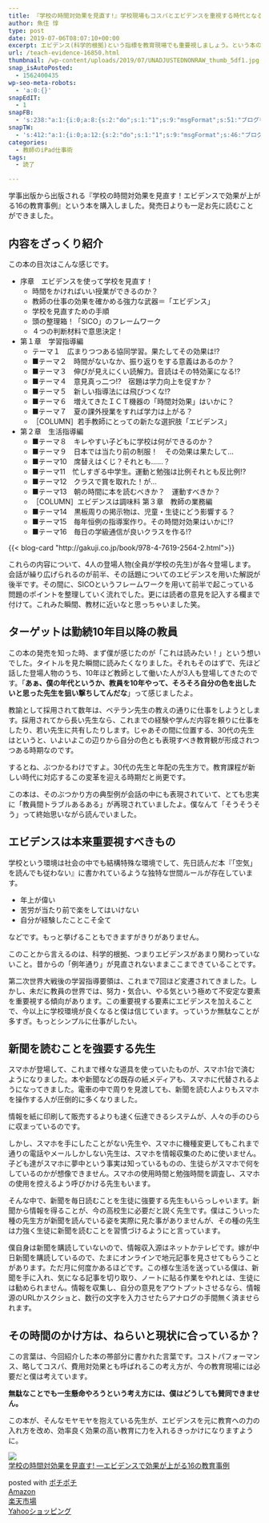 ```yaml
---
title: 『学校の時間対効果を見直す!』学校現場もコスパとエビデンスを重視する時代となるか
author: 魚住 惇
type: post
date: 2019-07-06T08:07:10+00:00
excerpt: エビデンス(科学的根拠)という指標を教育現場でも重要視しましょう。という本の紹介です。
url: /teach-evidence-16850.html
thumbnail: /wp-content/uploads/2019/07/UNADJUSTEDNONRAW_thumb_5df1.jpg
snap_isAutoPosted:
  - 1562400435
wp-seo-meta-robots:
  - 'a:0:{}'
snapEdIT:
  - 1
snapFB:
  - 's:238:"a:1:{i:0;a:8:{s:2:"do";s:1:"1";s:9:"msgFormat";s:51:"ブログを更新しました！%TITLE% %SITENAME%";s:8:"postType";s:1:"A";s:9:"isAutoImg";s:1:"A";s:8:"imgToUse";s:0:"";s:9:"isAutoURL";s:1:"A";s:8:"urlToUse";s:0:"";s:4:"doFB";i:0;}}";'
snapTW:
  - 's:412:"a:1:{i:0;a:12:{s:2:"do";s:1:"1";s:9:"msgFormat";s:46:"ブログを更新しました: %TITLE%  %URL%";s:8:"attchImg";s:1:"1";s:9:"isAutoImg";s:1:"A";s:8:"imgToUse";s:0:"";s:9:"isAutoURL";s:1:"A";s:8:"urlToUse";s:0:"";s:4:"doTW";i:0;s:8:"isPosted";s:1:"1";s:4:"pgID";s:19:"1147416887355043840";s:7:"postURL";s:56:"https://twitter.com/jun3010me/status/1147416887355043840";s:5:"pDate";s:19:"2019-07-06 08:07:58";}}";'
categories:
  - 教師のiPad仕事術
tags:
  - 読了

---
```

学事出版から出版される『学校の時間対効果を見直す！エビデンスで効果が上がる16の教育事例』という本を購入しました。発売日よりも一足お先に読むことができました。

## 内容をざっくり紹介

この本の目次はこんな感じです。

  * 序章　エビデンスを使って学校を見直す！
      * 時間をかければいい授業ができるのか？
      * 教師の仕事の効果を確かめる強力な武器＝「エビデンス」
      * 学校を見直すための手順
      * 頭の整理箱！「SICO」のフレームワーク
      * ４つの判断材料で意思決定！
  * 第１章　学習指導編
      * テーマ１　広まりつつある協同学習。果たしてその効果は!?
      * ■テーマ２　時間がないなか、振り返りをする意義はあるのか？
      * ■テーマ３　伸びが見えにくい読解力。音読はその特効薬になる!?
      * ■テーマ４　意見真っ二つ!?　宿題は学力向上を促すか？
      * ■テーマ５　新しい指導法には飛びつくな!?
      * ■テーマ６　増えてきたＩＣＴ機器の「時間対効果」はいかに？
      * ■テーマ７　夏の課外授業をすれば学力は上がる？
      * ［COLUMN］若手教師にとっての新たな選択肢「エビデンス」
  * 第２章　生活指導編
      * ■テーマ８　キレやすい子どもに学校は何ができるのか？
      * ■テーマ９　日本では当たり前の制服！　その効果は果たして…
      * ■テーマ10　席替えはくじ？それとも……？
      * ■テーマ11　忙しすぎる中学生。運動と勉強は比例それとも反比例!?
      * ■テーマ12　クラスで賞を取れた！が…
      * ■テーマ13　朝の時間に本を読むべきか？　運動すべきか？
      * ［COLUMN］エビデンスは調味料 第３章　教師の業務編
      * ■テーマ14　黒板周りの掲示物は、児童・生徒にどう影響する？
      * ■テーマ15　毎年恒例の指導案作り。その時間対効果はいかに!?
      * ■テーマ16　毎日の学級通信が良いクラスを作る!? <figure class="wp-block-embed is-type-rich is-provider-inc-2734-wp-oembed-blog-card">

<div class="wp-block-embed__wrapper">
  {{< blog-card "http://gakuji.co.jp/book/978-4-7619-2564-2.html">}}
</div></figure> 

これらの内容について、4人の登場人物(全員が学校の先生)が各々登場します。会話が繰り広げられるのが前半、その話題についてのエビデンスを用いた解説が後半です。その間に、SICOというフレームワークを用いて前半で起こっている問題のポイントを整理していく流れでした。更には読者の意見を記入する欄まで付けて。これみた瞬間、教材に近いなと思っちゃいました笑。

## ターゲットは勤続10年目以降の教員

この本の発売を知った時、まず僕が感じたのが「これは読みたい！」という想いでした。タイトルを見た瞬間に読みたくなりました。それもそのはずで、先ほど話した登場人物のうち、10年ほど教師として働いた人が3人も登場してきたのです。「**あぁ、僕の年代というか、教員を10年やって、そろそろ自分の色を出したいと思った先生を狙い撃ちしてんだな**」って感じましたよ。

教諭として採用されて数年は、ベテラン先生の教えの通りに仕事をしようとします。採用されてから長い先生なら、これまでの経験や学んだ内容を頼りに仕事をしたり、若い先生に共有したりします。じゃあその間に位置する、30代の先生はというと、いよいよこの辺りから自分の色とも表現すべき教育観が形成されつつある時期なのです。

するとね、ぶつかるわけですよ。30代の先生と年配の先生方で。教育課程が新しい時代に対応するこの変革を迎える時期だと尚更です。

この本は、そのぶつかり方の典型例が会話の中にも表現されていて、とても忠実に「教員間トラブルあるある」が再現されていましたよ。僕なんて「そうそうそう」って終始思いながら読んでいました。

## エビデンスは本来重要視すべきもの

学校という環境は社会の中でも結構特殊な環境でして、先日読んだ本『「空気」を読んでも従わない』に書かれているような独特な世間ルールが存在しています。

  * 年上が偉い
  * 苦労が当たり前で楽をしてはいけない
  * 自分が経験したことこそ全て

などです。もっと挙げることもできますがきりがありません。

このことから言えるのは、科学的根拠、つまりエビデンスがあまり関わっていないこと。昔からの「例年通り」が見直されないままここまできていることです。

第二次世界大戦後の学習指導要領は、これまで7回ほど変遷されてきました。しかし、未だに教員の世界では、努力・気合い、やる気という極めて不安定な要素を重要視する傾向があります。この重要視する要素にエビデンスを加えることで、今以上に学校環境が良くなると僕は信じています。っていうか無駄なことが多すぎ。もっとシンプルに仕事がしたい。

## 新聞を読むことを強要する先生

スマホが登場して、これまで様々な道具を使っていたものが、スマホ1台で済むようになりました。本や新聞などの既存の紙メディアも、スマホに代替されるようになってきました。電車の中で周りを見渡しても、新聞を読む人よりもスマホを操作する人が圧倒的に多くなりました。

情報を紙に印刷して販売するよりも速く伝達できるシステムが、人々の手のひらに収まっているのです。

しかし、スマホを手にしたことがない先生や、スマホに機種変更してもこれまで通りの電話やメールしかしない先生は、スマホを情報収集のために使いません。子ども達がスマホに夢中という事実は知っているものの、生徒らがスマホで何をしているのかが想像できません。スマホの使用時間と勉強時間を調査し、スマホの使用を控えるよう呼びかける先生もいます。

そんな中で、新聞を毎日読むことを生徒に強要する先生もいらっしゃいます。新聞から情報を得ることが、今の高校生に必要だと説く先生です。僕はこういった種の先生方が新聞を読んでいる姿を実際に見た事がありませんが、その種の先生は力強く生徒に新聞を読むことを習慣づけるようにと言っています。

僕自身は新聞を購読していないので、情報収入源はネットかテレビです。嫁が中日新聞を購読しているので、たまにオンラインで地元記事を見させてもらうことがあります。ただ月に何度かあるほどです。この様な生活を送っている僕は、新聞を手に入れ、気になる記事を切り取り、ノートに貼る作業をやれとは、生徒には勧められません。情報を収集し、自分の意見をアウトプットさせるなら、情報源のURLかスクショと、数行の文字を入力させたらアナログの手間無く済ませられます。

## その時間のかけ方は、ねらいと現状に合っているか？

この言葉は、今回紹介した本の帯部分に書かれた言葉です。コストパフォーマンス、略してコスパ、費用対効果とも呼ばれるこの考え方が、今の教育現場には必要だと僕は考えています。

**無駄なことでも一生懸命やろうという考え方には、僕はどうしても賛同できません。**

この本が、そんなモヤモヤを抱えている先生が、エビデンスを元に教育への力の入れ方を改め、効率良く効果の高い教育に力を入れるきっかけになりますように。

<div class="cstmreba">
  <div class="kaerebalink-box">
    <div class="kaerebalink-image">
      <a href="https://www.amazon.co.jp/%E5%AD%A6%E6%A0%A1%E3%81%AE%E6%99%82%E9%96%93%E5%AF%BE%E5%8A%B9%E6%9E%9C%E3%82%92%E8%A6%8B%E7%9B%B4%E3%81%99-%E2%80%95%E3%82%A8%E3%83%93%E3%83%87%E3%83%B3%E3%82%B9%E3%81%A7%E5%8A%B9%E6%9E%9C%E3%81%8C%E4%B8%8A%E3%81%8C%E3%82%8B16%E3%81%AE%E6%95%99%E8%82%B2%E4%BA%8B%E4%BE%8B-%E6%A3%AE-%E4%BF%8A%E9%83%8E/dp/4761925647?SubscriptionId=AKIAIGGQ4QGQY6L2RH4A&#038;tag=jun3010me-22&#038;linkCode=xm2&#038;camp=2025&#038;creative=165953&#038;creativeASIN=4761925647" target="_blank"  rel="noopener noreferrer"><img decoding="async" src="https://images-fe.ssl-images-amazon.com/images/I/51kXxGotYtL._SL160_.jpg" style="border: none;" /></a>
    </div>
    <div class="kaerebalink-info">
      <div class="kaerebalink-name">
        <a href="https://www.amazon.co.jp/%E5%AD%A6%E6%A0%A1%E3%81%AE%E6%99%82%E9%96%93%E5%AF%BE%E5%8A%B9%E6%9E%9C%E3%82%92%E8%A6%8B%E7%9B%B4%E3%81%99-%E2%80%95%E3%82%A8%E3%83%93%E3%83%87%E3%83%B3%E3%82%B9%E3%81%A7%E5%8A%B9%E6%9E%9C%E3%81%8C%E4%B8%8A%E3%81%8C%E3%82%8B16%E3%81%AE%E6%95%99%E8%82%B2%E4%BA%8B%E4%BE%8B-%E6%A3%AE-%E4%BF%8A%E9%83%8E/dp/4761925647?SubscriptionId=AKIAIGGQ4QGQY6L2RH4A&#038;tag=jun3010me-22&#038;linkCode=xm2&#038;camp=2025&#038;creative=165953&#038;creativeASIN=4761925647" target="_blank"  rel="noopener noreferrer">学校の時間対効果を見直す! ―エビデンスで効果が上がる16の教育事例</a></p>
        <div class="kaerebalink-powered-date">
          posted with <a href="http://jun3010.me/" rel="nofollow noopener noreferrer" target="_blank">ポチポチ</a>
        </div>
      </div>
      <div class="kaerebalink-link1">
        <div class="shoplinkamazon">
          <a href="https://www.amazon.co.jp/gp/search?keywords=学校の時間対効果を見直す! ―エビデンスで効果が上がる16の教育事例&#038;tag=jun3010me-22" target="_blank"  rel="noopener noreferrer">Amazon</a>
        </div>
        <div class="shoplinkrakuten">
          <a href="https://hb.afl.rakuten.co.jp/hgc/10ef1d94.c90f9829.10ef1d95.53606a39/?pc=https%3A%2F%2Fsearch.rakuten.co.jp%2Fsearch%2Fmall%2F学校の時間対効果を見直す! ―エビデンスで効果が上がる16の教育事例%2F-%2Ff.1-p.1-s.1-sf.0-st.A-v.2%3Fx%3D0%26scid%3Daf_ich_link_urltxt%26m%3Dhttp%3A%2F%2Fm.rakuten.co.jp%2F" target="_blank"  rel="noopener noreferrer">楽天市場</a>
        </div>
        <div class="shoplinkyahoo">
          <a href="https://ck.jp.ap.valuecommerce.com/servlet/referral?sid=3040825&#038;pid=884909937&#038;vc_url=http%3A%2F%2Fsearch.shopping.yahoo.co.jp%2Fsearch%3Fp%3D学校の時間対効果を見直す! ―エビデンスで効果が上がる16の教育事例;vcptn=kaereba" target="_blank"  rel="noopener noreferrer">Yahooショッピング<img decoding="async" loading="lazy" src="//ad.jp.ap.valuecommerce.com/servlet/gifbanner?sid=3040825&#038;pid=884909937" height="1" width="1" border="0" /></a>
        </div>
      </div>
    </div>
    <div class="booklink-footer">
    </div>
  </div>
</div>
